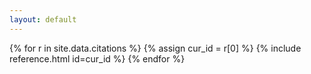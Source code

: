 ```yaml
---
layout: default
---
```


{% for r in site.data.citations %}
	{% assign cur_id = r[0] %}
	{% include reference.html id=cur_id %}
{% endfor %}
